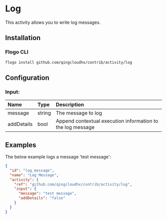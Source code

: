 <!--
title: Log
weight: 4615
-->

# Log
This activity allows you to write log messages.

## Installation

### Flogo CLI
```bash
flogo install github.com/qingcloudhx/contrib/activity/log
```

## Configuration

### Input:
| Name       | Type   | Description
|:---        | :---   | :---    
| message    | string | The message to log
| addDetails | bool   | Append contextual execution information to the log message

## Examples
The below example logs a message 'test message':

```json
{
  "id": "log_message",
  "name": "Log Message",
  "activity": {
    "ref": "github.com/qingcloudhx/contrib/activity/log",
    "input": {
      "message": "test message",
      "addDetails": "false"
    }
  }
}
```